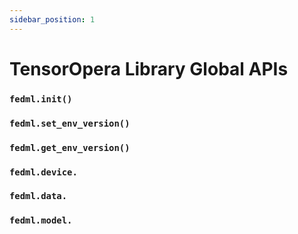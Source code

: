```yaml
---
sidebar_position: 1
---
```


# TensorOpera Library Global APIs

### `fedml.init()`

### `fedml.set_env_version()`

### `fedml.get_env_version()`

### `fedml.device.`

### `fedml.data.`

### `fedml.model.`


